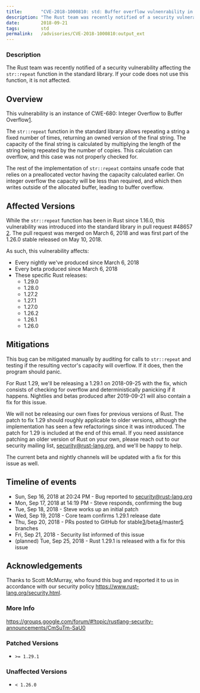 ```yaml
---
title:       "CVE-2018-1000810: std: Buffer overflow vulnenrability in str::repeat()"
description: "The Rust team was recently notified of a security vulnerability affecting the strrepeat function in the standard library. If your code does not use this function, it is not affected.  Overview This vulnerability is an instance of CWE680 Integer Overflow to Buffer Overflow1. The strrepeat function in the standard library allows repeating a string a fixed number of times, returning an owned version of the final string. The capacity of the final string is calculated by multiplying the length of the string being repeated by the number of copies. This calculation can overflow, and this case was not properly checked for. The rest of the implementation of strrepeat contains unsafe code that relies on a preallocated vector having the capacity calculated earlier. On integer overflow the capacity will be less than required, and which then writes outside of the allocated buffer, leading to buffer overflow.  Affected Versions While the strrepeat function has been in Rust since 1.16.0, this vulnerability was introduced into the standard library in pull request 48657 2. The pull request was merged on March 6, 2018 and was first part of the 1.26.0 stable released on May 10, 2018. As such, this vulnerability affects  Every nightly weve produced since March 6, 2018  Every beta produced since March 6, 2018  These specific Rust releases   1.29.0   1.28.0   1.27.2   1.27.1   1.27.0   1.26.2   1.26.1   1.26.0  Mitigations This bug can be mitigated manually by auditing for calls to strrepeat and testing if the resulting vectors capacity will overflow. If it does, then the program should panic. For Rust 1.29, well be releasing a 1.29.1 on 20180925 with the fix, which consists of checking for overflow and deterministically panicking if it happens. Nightlies and betas produced after 20190921 will also contain a fix for this issue. We will not be releasing our own fixes for previous versions of Rust. The patch to fix 1.29 should roughly applicable to older versions, although the implementation has seen a few refactorings since it was introduced. The patch for 1.29 is included at the end of this email. If you need assistance patching an older version of Rust on your own, please reach out to our security mailing list, securityrustlang.org, and well be happy to help. The current beta and nightly channels will be updated with a fix for this issue as well.  Timeline of events  Sun, Sep 16, 2018 at 2024 PM  Bug reported to securityrustlang.org  Mon, Sep 17, 2018 at 1419 PM  Steve responds, confirming the bug  Tue, Sep 18, 2018  Steve works up an initial patch  Wed, Sep 19, 2018  Core team confirms 1.29.1 release date  Thu, Sep 20, 2018  PRs posted to GitHub for stable3beta4master5 branches  Fri, Sep 21, 2018  Security list informed of this issue  planned Tue, Sep 25, 2018  Rust 1.29.1 is released with a fix for this issue  Acknowledgements Thanks to Scott McMurray, who found this bug and reported it to us in accordance with our security policy httpswww.rustlang.orgsecurity.html. 1 httpscwe.mitre.orgdatadefinitions680.html 2 httpsgithub.comrustlangrustpull48657 3 httpsgithub.comrustlangrustpull54397 4 httpsgithub.comrustlangrustpull54398 5 httpsgithub.comrustlangrustpull54399"
date:        2018-09-21
tags:        std
permalink:   /advisories/CVE-2018-1000810:output_ext
---
```


### Description

The Rust team was recently notified of a security vulnerability affecting
the `str::repeat` function in the standard library. If your code does not
use this function, it is not affected.

## Overview

This vulnerability is an instance of CWE-680: Integer Overflow to Buffer
Overflow[1].

The `str::repeat` function in the standard library allows repeating a
string a fixed number of times, returning an owned version of the final
string. The capacity of the final string is calculated by multiplying
the length of the string being repeated by the number of copies. This
calculation can overflow, and this case was not properly checked for.

The rest of the implementation of `str::repeat` contains unsafe code
that relies on a preallocated vector having the capacity calculated
earlier. On integer overflow the capacity will be less than required,
and which then writes outside of the allocated buffer, leading to
buffer overflow.

## Affected Versions

While the `str::repeat` function has been in Rust since 1.16.0, this
vulnerability was introduced into the standard library in pull
request #48657 [2]. The pull request was merged on March 6, 2018 and
was first part of the 1.26.0 stable released on May 10, 2018.

As such, this vulnerability affects:

* Every nightly we've produced since March 6, 2018
* Every beta produced since March 6, 2018
* These specific Rust releases:
  * 1.29.0
  * 1.28.0
  * 1.27.2
  * 1.27.1
  * 1.27.0
  * 1.26.2
  * 1.26.1
  * 1.26.0

## Mitigations

This bug can be mitigated manually by auditing for calls to `str::repeat`
and testing if the resulting vector's capacity will overflow. If it does,
then the program should panic.

For Rust 1.29, we'll be releasing a 1.29.1 on 2018-09-25 with the fix,
which consists of checking for overflow and deterministically panicking
if it happens. Nightlies and betas produced after 2019-09-21 will also
contain a fix for this issue.

We will not be releasing our own fixes for previous versions of Rust.
The patch to fix 1.29 should roughly applicable to older versions, although
the implementation has seen a few refactorings since it was introduced.
The patch for 1.29 is included at the end of this email. If you
need assistance patching an older version of Rust on your own, please reach
out to our security mailing list, security@rust-lang.org, and we'll be happy
to help.

The current beta and nightly channels will be updated with a fix for this
issue as well.

## Timeline of events

* Sun, Sep 16, 2018 at 20:24 PM - Bug reported to security@rust-lang.org
* Mon, Sep 17, 2018 at 14:19 PM - Steve responds, confirming the bug
* Tue, Sep 18, 2018 - Steve works up an initial patch
* Wed, Sep 19, 2018 - Core team confirms 1.29.1 release date
* Thu, Sep 20, 2018 - PRs posted to GitHub for
stable[3]/beta[4]/master[5] branches
* Fri, Sep 21, 2018 - Security list informed of this issue
* (planned) Tue, Sep 25, 2018 - Rust 1.29.1 is released with a fix for
this issue

## Acknowledgements

Thanks to Scott McMurray, who found this bug and reported it to us in
accordance with our security policy https://www.rust-lang.org/security.html.

[1]: https://cwe.mitre.org/data/definitions/680.html
[2]: https://github.com/rust-lang/rust/pull/48657
[3]: https://github.com/rust-lang/rust/pull/54397
[4]: https://github.com/rust-lang/rust/pull/54398
[5]: https://github.com/rust-lang/rust/pull/54399

### More Info

<https://groups.google.com/forum/#!topic/rustlang-security-announcements/CmSuTm-SaU0>

### Patched Versions

- `>= 1.29.1`



### Unaffected Versions

- `< 1.26.0`
